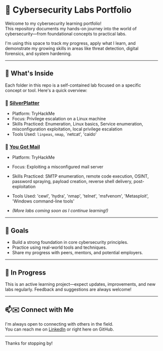 # 🔐 Cybersecurity Labs Portfolio

Welcome to my cybersecurity learning portfolio!  
This repository documents my hands-on journey into the world of cybersecurity—from foundational concepts to practical labs.

I'm using this space to track my progress, apply what I learn, and demonstrate my growing skills in areas like threat detection, digital forensics, and system hardening.

---

## 📁 What's Inside

Each folder in this repo is a self-contained lab focused on a specific concept or tool. Here's a quick overview:

### 📁 [SilverPlatter](./SilverPlatter)
- Platform: TryHackMe  
- Focus: Privilege escalation on a Linux machine  
- Skills Practiced: Enumeration, Linux basics, Service enumeration, misconfiguration exploitation, local privilege escalation
- Tools Used: `linpeas`, `nmap`, `netcat', 'caido'

### 📁 [You Got Mail](./YouGotMail-THM)
- Platform: TryHackMe  
- Focus: Exploiting a misconfigured mail server  
- Skills Practiced: SMTP enumeration, remote code execution, OSINT, password spraying, payload creation, reverse shell delivery, post-exploitation
- Tools Used: 'cewl', 'hydra', 'nmap', 'telnet', 'msfvenom', 'Metasploit', 'Windows command-line tools'

- *(More labs coming soon as I continue learning!)*

---

## 🎯 Goals

- Build a strong foundation in core cybersecurity principles.
- Practice using real-world tools and techniques.
- Share my progress with peers, mentors, and potential employers.

---

## 🚧 In Progress

This is an active learning project—expect updates, improvements, and new labs regularly. Feedback and suggestions are always welcome!

---

## 📫✉️ Connect with Me

I'm always open to connecting with others in the field.  
You can reach me on [LinkedIn](https://www.linkedin.com/in/rishi-singh-243a811a0/) or right here on GitHub.

---

Thanks for stopping by! 
